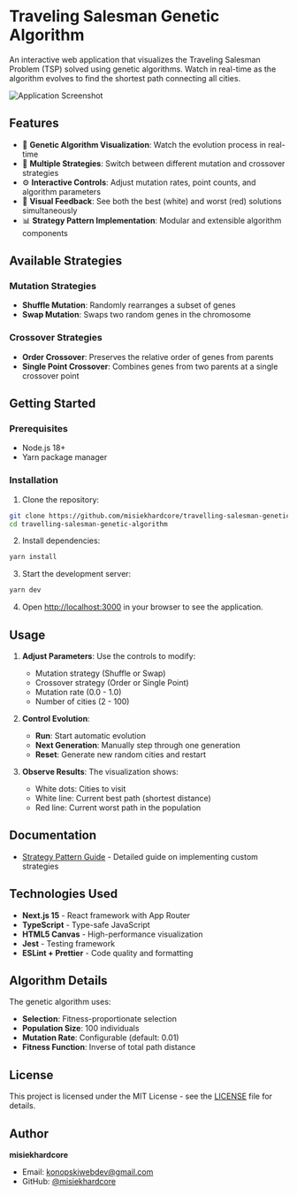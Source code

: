 # Traveling Salesman Genetic Algorithm

An interactive web application that visualizes the Traveling Salesman Problem (TSP) solved using genetic algorithms. Watch in real-time as the algorithm evolves to find the shortest path connecting all cities.

![Application Screenshot](https://github.com/user-attachments/assets/dd046923-5e94-4433-a972-64b27f0d921b)

## Features

- 🧬 **Genetic Algorithm Visualization**: Watch the evolution process in real-time
- 🔄 **Multiple Strategies**: Switch between different mutation and crossover strategies
- ⚙️ **Interactive Controls**: Adjust mutation rates, point counts, and algorithm parameters
- 🎯 **Visual Feedback**: See both the best (white) and worst (red) solutions simultaneously
- 📊 **Strategy Pattern Implementation**: Modular and extensible algorithm components

## Available Strategies

### Mutation Strategies

- **Shuffle Mutation**: Randomly rearranges a subset of genes
- **Swap Mutation**: Swaps two random genes in the chromosome

### Crossover Strategies

- **Order Crossover**: Preserves the relative order of genes from parents
- **Single Point Crossover**: Combines genes from two parents at a single crossover point

## Getting Started

### Prerequisites

- Node.js 18+
- Yarn package manager

### Installation

1. Clone the repository:

```bash
git clone https://github.com/misiekhardcore/travelling-salesman-genetic-algorithm.git
cd travelling-salesman-genetic-algorithm
```

2. Install dependencies:

```bash
yarn install
```

3. Start the development server:

```bash
yarn dev
```

4. Open [http://localhost:3000](http://localhost:3000) in your browser to see the application.

## Usage

1. **Adjust Parameters**: Use the controls to modify:
   - Mutation strategy (Shuffle or Swap)
   - Crossover strategy (Order or Single Point)
   - Mutation rate (0.0 - 1.0)
   - Number of cities (2 - 100)

2. **Control Evolution**:
   - **Run**: Start automatic evolution
   - **Next Generation**: Manually step through one generation
   - **Reset**: Generate new random cities and restart

3. **Observe Results**: The visualization shows:
   - White dots: Cities to visit
   - White line: Current best path (shortest distance)
   - Red line: Current worst path in the population

## Documentation

- [Strategy Pattern Guide](STRATEGY_PATTERN.md) - Detailed guide on implementing custom strategies

## Technologies Used

- **Next.js 15** - React framework with App Router
- **TypeScript** - Type-safe JavaScript
- **HTML5 Canvas** - High-performance visualization
- **Jest** - Testing framework
- **ESLint + Prettier** - Code quality and formatting

## Algorithm Details

The genetic algorithm uses:

- **Selection**: Fitness-proportionate selection
- **Population Size**: 100 individuals
- **Mutation Rate**: Configurable (default: 0.01)
- **Fitness Function**: Inverse of total path distance

## License

This project is licensed under the MIT License - see the [LICENSE](LICENSE) file for details.

## Author

**misiekhardcore**

- Email: konopskiwebdev@gmail.com
- GitHub: [@misiekhardcore](https://github.com/misiekhardcore)
